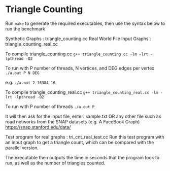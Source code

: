 Triangle Counting
=================

Run ```make``` to generate the required executables, then use the syntax below to run the benchmark

Synthetic Graphs : triangle_counting.cc
Real World File Input Graphs : triangle_counting_real.cc

To compile triangle_counting.cc
    ```g++ triangle_counting.cc -lm -lrt -lpthread -O2```
  
To run with P number of threads, N vertices, and DEG edges per vertex
    ```./a.out P N DEG```

e.g.
    ```./a.out 2 16384 16```


To compile triangle_counting_real.cc
    ```g++ triangle_counting_real.cc -lm -lrt -lpthread -O2```
  
To run with P number of threads
    ```./a.out P```
  
  It will then ask for the input file, enter:
  sample.txt
  OR any other file such as road networks from the SNAP datasets (e.g. A FaceBook Graph)
  https://snap.stanford.edu/data/

Test program for real graphs : tri_cnt_real_test.cc
Run this test program with an input graph to get a triangle count, which can be compared with the parallel version.

The executable then outputs the time in seconds that the program took to run, as well as the number of triangles counted.
